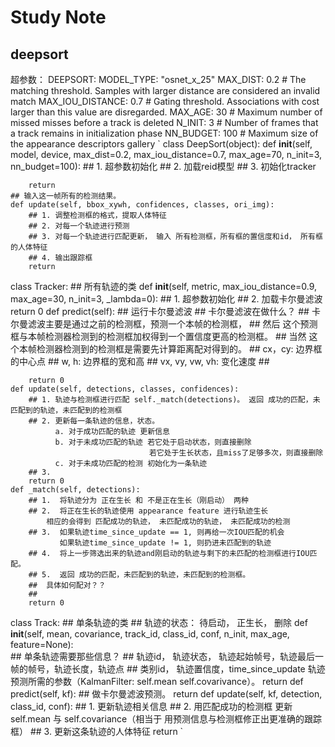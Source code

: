 # Study Note

## deepsort
超参数：
DEEPSORT:
  MODEL_TYPE: "osnet_x_25"
  MAX_DIST: 0.2 # The matching threshold. Samples with larger distance are considered an invalid match
  MAX_IOU_DISTANCE: 0.7 # Gating threshold. Associations with cost larger than this value are disregarded.
  MAX_AGE: 30 # Maximum number of missed misses before a track is deleted
  N_INIT: 3 # Number of frames that a track remains in initialization phase
  NN_BUDGET: 100 # Maximum size of the appearance descriptors gallery
`
class DeepSort(object):
    def __init__(self, model, device, max_dist=0.2, max_iou_distance=0.7, max_age=70, n_init=3, nn_budget=100):
        ## 1. 超参数初始化
        ## 2. 加载reid模型
        ## 3. 初始化tracker

        return
    ## 输入这一帧所有的检测结果。
    def update(self, bbox_xywh, confidences, classes, ori_img):
        ## 1. 调整检测框的格式，提取人体特征
        ## 2. 对每一个轨迹进行预测
        ## 3. 对每一个轨迹进行匹配更新， 输入 所有检测框，所有框的置信度和id， 所有框的人体特征
        ## 4. 输出跟踪框
        return

class Tracker:
    ## 所有轨迹的类
    def __init__(self, metric, max_iou_distance=0.9, max_age=30, n_init=3, _lambda=0):
        ## 1. 超参数初始化
        ## 2. 加载卡尔曼滤波
        return 0
    def predict(self):
        ## 运行卡尔曼滤波
        ## 卡尔曼滤波在做什么？
        ## 卡尔曼滤波主要是通过之前的检测框，预测一个本帧的检测框，
        ## 然后 这个预测框与本帧检测器检测到的检测框加权得到一个置信度更高的检测框。
        ## 当然 这个本帧检测器检测到的检测框是需要先计算距离配对得到的。
        ##  cx，cy: 边界框的中心点
        ##  w, h: 边界框的宽和高
        ##  vx, vy, vw, vh: 变化速度
        ## 

        return 0
    def update(self, detections, classes, confidences):
        ## 1. 轨迹与检测框进行匹配 self._match(detections)。 返回 成功的匹配，未匹配到的轨迹，未匹配到的检测框
        ## 2. 更新每一条轨迹的信息，状态。
              a. 对于成功匹配的轨迹 更新信息
              b. 对于未成功匹配的轨迹 若它处于启动状态，则直接删除
                                   若它处于生长状态，且miss了足够多次，则直接删除
              c. 对于未成功匹配的检测 初始化为一条轨迹
        ## 3. 
        return 0
    def _match(self, detections):
        ## 1.  将轨迹分为 正在生长 和 不是正在生长（刚启动） 两种
        ## 2.  将正在生长的轨迹使用 appearance feature 进行轨迹生长
            相应的会得到 匹配成功的轨迹， 未匹配成功的轨迹， 未匹配成功的检测
        ## 3.  如果轨迹time_since_update == 1, 则再给一次IOU匹配的机会
               如果轨迹time_since_update != 1, 则扔进未匹配到的轨迹
        ## 4.  将上一步筛选出来的轨迹and刚启动的轨迹与剩下的未匹配的检测框进行IOU匹配。
        ## 5.  返回 成功的匹配，未匹配到的轨迹，未匹配到的检测框。
        ##  具体如何配对？？
        ##   
        return 0

class Track:
    ## 单条轨迹的类
    ## 轨迹的状态：  待启动， 正生长， 删除
    def __init__(self, mean, covariance, track_id, class_id, conf, n_init, max_age,
                 feature=None):  
        ## 单条轨迹需要那些信息？
        ## 轨迹id， 轨迹状态， 轨迹起始帧号，轨迹最后一帧的帧号，轨迹长度，轨迹点
        ## 类别id， 轨迹置信度，time_since_update 轨迹预测所需的参数（KalmanFilter: self.mean self.covarivance）。 
        return
    def predict(self, kf):
        ## 做卡尔曼滤波预测。
        return
    def update(self, kf, detection, class_id, conf):
        ## 1. 更新轨迹相关信息
        ## 2. 用匹配成功的检测框 更新 self.mean 与 self.covariance（相当于 用预测信息与检测框修正出更准确的跟踪框）
        ## 3. 更新这条轨迹的人体特征
        return 
`
